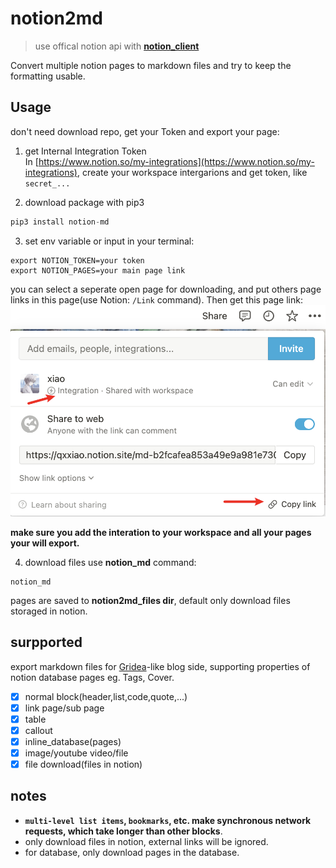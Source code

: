 # notion2md
>  use offical notion api with [**notion_client**](https://github.com/ramnes/notion-sdk-py)    

Convert multiple notion pages to markdown files and try to keep the formatting usable.

## Usage
don't need download repo, get your Token and export your page:
1. get Internal Integration Token  
   In [https://www.notion.so/my-integrations](https://www.notion.so/my-integrations), create your workspace intergarions and get token, like `secret_...`


2. download package with pip3
```python
pip3 install notion-md
```

3. set env variable or input in your terminal: 
```shell
export NOTION_TOKEN=your token 
export NOTION_PAGES=your main page link
```
you can select a seperate open page for downloading, and put others page links in this page(use Notion: `/Link` command). Then get this page link:  
![](img/1.png)  

**make sure you add the interation to your workspace and all your pages your will export.**


4. download files use **notion_md** command:  
```shell
notion_md 
```
pages are saved to **notion2md_files dir**, default only download files storaged in notion.

## surpported
export markdown files for [Gridea](https://gridea.dev/)-like blog side, supporting properties of notion database pages eg. Tags, Cover.
- [x] normal block(header,list,code,quote,...)
- [x] link page/sub page
- [x] table
- [x] callout
- [x] inline_database(pages)
- [x] image/youtube video/file
- [x] file download(files in notion)

## notes  
- **`multi-level list items`, `bookmarks`, etc. make synchronous network requests, which take longer than other blocks**.
- only download files in notion, external links will be ignored.
- for database, only download pages in the database.
